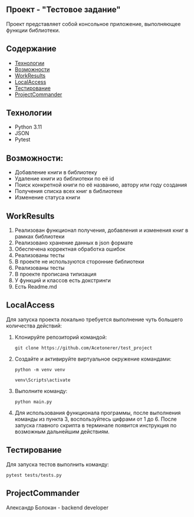 ## Проект - "Тестовое задание"

Проект представляет собой консольное приложение, выполняющее функции библиотеки.

## Содержание
- [Технологии](#технологии)
- [Возможности](#возможности)
- [WorkResults](#workresults)
- [LocalAccess](#localaccess)
- [Тестирование](#тестирование)
- [ProjectCommander](#ProjectCommander)

## Технологии
- Python 3.11
- JSON
- Pytest

## Возможности:
- Добавление книги в библиотеку
- Удаление книги из библиотеки по её id
- Поиск конкретной книги по её названию, автору или году создания
- Получения списка всех книг в библиотеке
- Изменение статуса книги

## WorkResults
1) Реализован функционал получения, добавления и изменения книг в рамках библиотеки
2) Реализовано хранение данных в json формате 
3) Обеспечена корректная обработка ошибок
4) Реализованы тесты
5) В проекте не используются сторонние библиотеки
6) Реализованы тесты
7) В проекте прописана типизация
8) У функций и классов есть докстринги
9) Есть Readme.md


## LocalAccess
Для запуска проекта локально требуется выполнение чуть большего количества действий:
1) Клонируйте репозиторий командой:
   ```
   git clone https://github.com/Acetonerer/test_project
   ```
2) Создайте и активируйте виртуальное окружение командами:
   ```
   python -m venv venv

   venv\Scripts\activate
   ```
3) Выполните команду:
   ```
   python main.py
   ```
4) Для использования функционала программы, после выполнения команды из пункта 3,
   воспользуйтесь цифрами от 1 до 6. После запуска главного скрипта в терминале
   появится инструкция по возможным дальнейшим действиям.

## Тестирование
Для запуска тестов выполнить команду:
```
pytest tests/tests.py
```

## ProjectCommander
Александр Болокан - backend developer

